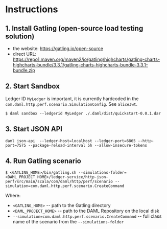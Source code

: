 # Instructions

## 1. Install Gatling (open-source load testing solution)
- the website: https://gatling.io/open-source
- direct URL: https://repo1.maven.org/maven2/io/gatling/highcharts/gatling-charts-highcharts-bundle/3.3.1/gatling-charts-highcharts-bundle-3.3.1-bundle.zip

## 2. Start Sandbox
Ledger ID `MyLedger` is important, it is currently hardcoded in the `com.daml.http.perf.scenario.SimulationConfig`. See `aliceJwt`.
```
$ daml sandbox --ledgerid MyLedger ./.daml/dist/quickstart-0.0.1.dar
```

## 3. Start JSON API
```
daml json-api  --ledger-host=localhost --ledger-port=6865 --http-port=7575 --package-reload-interval 5h --allow-insecure-tokens
```

## 4. Run Gatling scenario
```
$ <GATLING_HOME>/bin/gatling.sh --simulations-folder=<DAML_PROJECT_HOME>/ledger-service/http-json-perf/src/main/scala/com/daml/http/perf/scenario --simulation=com.daml.http.perf.scenario.CreateCommand
```
Where:
- `<GATLING_HOME>` -- path to the Gatling directory
- `<DAML_PROJECT_HOME>` -- path to the DAML Repository on the local disk
- `--simulation=com.daml.http.perf.scenario.CreateCommand` -- full class name of the scenario from the `--simulations-folder`

 